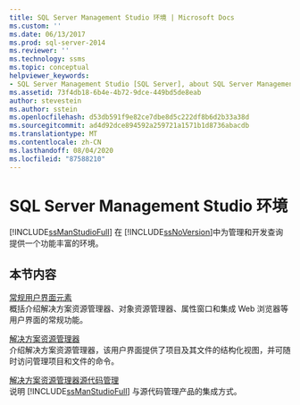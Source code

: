 ```yaml
---
title: SQL Server Management Studio 环境 | Microsoft Docs
ms.custom: ''
ms.date: 06/13/2017
ms.prod: sql-server-2014
ms.reviewer: ''
ms.technology: ssms
ms.topic: conceptual
helpviewer_keywords:
- SQL Server Management Studio [SQL Server], about SQL Server Management Studio
ms.assetid: 73f4db18-6b4e-4b72-9dce-449bd5de8eab
author: stevestein
ms.author: sstein
ms.openlocfilehash: d53db591f9e82ce7dbe8d5c222df8b6d2b33a38d
ms.sourcegitcommit: ad4d92dce894592a259721a1571b1d8736abacdb
ms.translationtype: MT
ms.contentlocale: zh-CN
ms.lasthandoff: 08/04/2020
ms.locfileid: "87588210"
---
```

# <a name="the-sql-server-management-studio-environment"></a>SQL Server Management Studio 环境
  [!INCLUDE[ssManStudioFull](../includes/ssmanstudiofull-md.md)] 在 [!INCLUDE[ssNoVersion](../includes/ssnoversion-md.md)]中为管理和开发查询提供一个功能丰富的环境。  
  
## <a name="in-this-section"></a>本节内容  
 [常规用户界面元素](general-user-interface-elements.md)  
 概括介绍解决方案资源管理器、对象资源管理器、属性窗口和集成 Web 浏览器等用户界面的常规功能。  
  
 [解决方案资源管理器](solution/solution-explorer.md)  
 介绍解决方案资源管理器，该用户界面提供了项目及其文件的结构化视图，并可随时访问管理项目和文件的命令。  
  
 [解决方案资源管理器源代码管理](../database-engine/solution-explorer-source-control.md)  
 说明 [!INCLUDE[ssManStudioFull](../includes/ssmanstudiofull-md.md)] 与源代码管理产品的集成方式。  
  
  
